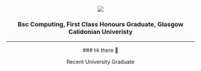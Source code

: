 <p align="center">
  <img src="https://capsule-render.vercel.app/api?type=waving&color=gradient&text=Jonathan+Ward+-+Github+Profile+💻&height=170&section=header&fontSize=35&animation=fadeIn"/>
</p>
<h3 align="center">
    Bsc Computing, First Class Honours Graduate, Glasgow Calidonian Univeristy
</h3>
<div align="center">
    <hr>
    ### Hi there 👋
    <p>
        Recent University Graduate 
    </p>
</div>